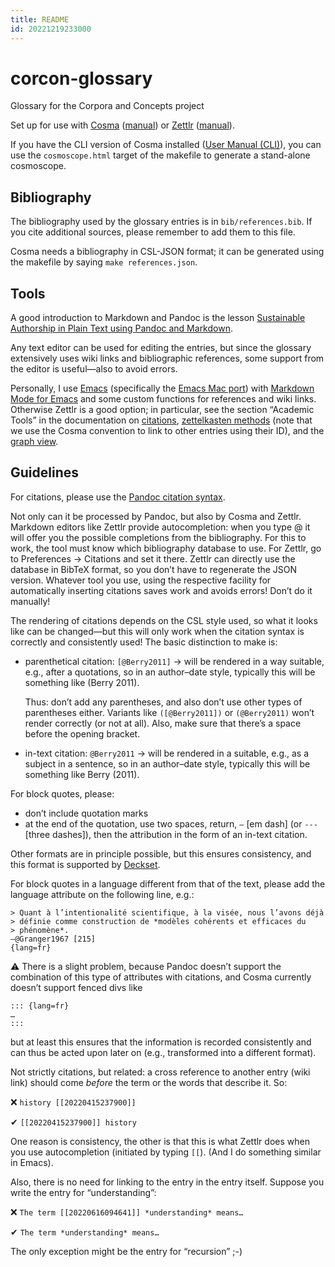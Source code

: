 ```yaml
---
title: README
id: 20221219233000
---
```


# corcon-glossary

Glossary for the Corpora and Concepts project

Set up for use with [Cosma](https://cosma.graphlab.fr/en/) ([manual](https://cosma.graphlab.fr/en/docs/user-manual/)) or [Zettlr](https://www.zettlr.com) ([manual](https://docs.zettlr.com/en/)).

If you have the CLI version of Cosma installed ([User Manual (CLI)](https://cosma.graphlab.fr/en/docs/cli/user-manual/)), you can use the `cosmoscope.html` target of the makefile to generate a stand-alone cosmoscope.

## Bibliography

The bibliography used by the glossary entries is in `bib/references.bib`.  If you cite additional sources, please remember to add them to this file.

Cosma needs a bibliography in CSL-JSON format; it can be generated using the makefile by saying `make references.json`.

## Tools

A good introduction to Markdown and Pandoc is the lesson [Sustainable Authorship in Plain Text using Pandoc and Markdown](https://programminghistorian.org/en/lessons/sustainable-authorship-in-plain-text-using-pandoc-and-markdown).

Any text editor can be used for editing the entries, but since the glossary extensively uses wiki links and bibliographic references, some support from the editor is useful—also to avoid errors.

Personally, I use [Emacs](https://www.gnu.org/software/emacs/) (specifically the [Emacs Mac port](https://bitbucket.org/mituharu/emacs-mac/src/master/)) with [Markdown Mode for Emacs](https://jblevins.org/projects/markdown-mode/) and some custom functions for references and wiki links.  Otherwise Zettlr is  a good option; in particular, see the section “Academic Tools” in the documentation on [citations](https://docs.zettlr.com/en/academic/citations/), [zettelkasten methods](https://docs.zettlr.com/en/academic/zkn-method/) (note that we use the Cosma convention to link to other entries using their ID), and the [graph view](https://docs.zettlr.com/en/academic/graph/).

## Guidelines

For citations, please use the [Pandoc citation syntax](https://pandoc.org/MANUAL.html#citation-syntax).
     
Not only can it be processed by Pandoc, but also by Cosma and Zettlr.  Markdown editors like Zettlr provide autocompletion: when you type @ it will offer you the possible completions from the bibliography.  For this to work, the tool must know which bibliography database to use.  For Zettlr, go to Preferences → Citations and set it there.  Zettlr can directly use the database in BibTeX format, so you don’t have to regenerate the JSON version. Whatever tool you use, using the respective facility for automatically inserting citations saves work and avoids errors!  Don’t do it manually!

The rendering of citations depends on the CSL style used, so what it looks like can be changed—but this will only work when the citation syntax is correctly and consistently used!  The basic distinction to make is:

- parenthetical citation: `[@Berry2011]` → will be rendered in a way suitable, e.g., after a quotations, so in an author–date style, typically this will be something like (Berry 2011).

  Thus: don’t add any parentheses, and also don’t use other types of parentheses either.  Variants like `([@Berry2011])` or `(@Berry2011)` won’t render correctly (or not at all).  Also, make sure that there’s a space before the opening bracket.

- in-text citation: `@Berry2011` → will be rendered in a suitable, e.g., as a subject in a sentence, so in an author–date style, typically this will be something like Berry (2011).

For block quotes, please:

- don’t include quotation marks
- at the end of the quotation, use two spaces, return, `—` [em dash] (or `---` [three dashes]), then the attribution in the form of an in-text citation.

Other formats are in principle possible, but this ensures consistency,
and this format is supported by [Deckset](https://www.deckset.com/).

For block quotes in a language different from that of the text, please
add the language attribute on the following line, e.g.:

```
> Quant à l’intentionalité scientifique, à la visée, nous l’avons déjà
> définie comme construction de *modèles cohérents et efficaces du
> phénomène*.  
—@Granger1967 [215]
{lang=fr}
```

⚠ There is a slight problem, because Pandoc doesn’t support the combination of this type of attributes with citations, and Cosma currently doesn’t support fenced divs like

```
::: {lang=fr}
…
:::
```

but at least this ensures that the information is recorded consistently and can thus be acted upon later on (e.g., transformed into a different format).

Not strictly citations, but related: a cross reference to another entry (wiki link) should come *before* the term or the words that describe it.  So:

❌ `history [[20220415237900]]`

✔ `[[20220415237900]] history`

One reason is consistency, the other is that this is what Zettlr does when you use autocompletion (initiated by typing `[[`).  (And I do something similar in Emacs).

Also, there is no need for linking to the entry in the entry itself.  Suppose you write the entry for “understanding”:

❌ `The term [[20220616094641]] *understanding* means…`

✔ `The term *understanding* means…`

The only exception might be the entry for “recursion” ;-)
